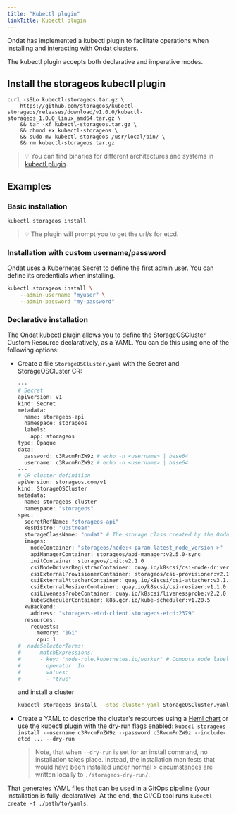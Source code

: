 ```yaml
---
title: "Kubectl plugin"
linkTitle: Kubectl plugin
---
```


Ondat has implemented a kubectl plugin to facilitate operations when
installing and interacting with Ondat clusters.

The kubectl plugin accepts both declarative and imperative modes.

## Install the storageos kubectl plugin

```
curl -sSLo kubectl-storageos.tar.gz \
    https://github.com/storageos/kubectl-storageos/releases/download/v1.0.0/kubectl-storageos_1.0.0_linux_amd64.tar.gz \
    && tar -xf kubectl-storageos.tar.gz \
    && chmod +x kubectl-storageos \
    && sudo mv kubectl-storageos /usr/local/bin/ \
    && rm kubectl-storageos.tar.gz
```

> 💡 You can find binaries for different architectures and systems in [kubectl
> plugin](https://github.com/storageos/kubectl-storageos/releases).

## Examples

### Basic installation

```
kubectl storageos install
```

> 💡 The plugin will prompt you to get the url/s for etcd.

### Installation with custom username/password

Ondat uses a Kubernetes Secret to define the first admin user. You can define its credentials when installing.

```bash
kubectl storageos install \
    --admin-username "myuser" \
    --admin-password "my-password"
```

### Declarative installation

The Ondat kubectl plugin allows you to define the StorageOSCluster Custom
Resource declaratively, as a YAML. You can do this using one of the following options:
* Create a file `StorageOSCluster.yaml` with the Secret and StorageOSCluster CR:

    ```bash
    ---
    # Secret
    apiVersion: v1
    kind: Secret
    metadata:
      name: storageos-api
      namespace: storageos
      labels:
        app: storageos
    type: Opaque
    data:
      password: c3RvcmFnZW9z # echo -n <username> | base64
      username: c3RvcmFnZW9z # echo -n <username> | base64
    ---
    # CR cluster definition
    apiVersion: storageos.com/v1
    kind: StorageOSCluster
    metadata:
      name: storageos-cluster
      namespace: "storageos"
    spec:
      secretRefName: "storageos-api"
      k8sDistro: "upstream"
      storageClassName: "ondat" # The storage class created by the Ondat operator is configurable
      images:
        nodeContainer: "storageos/node:< param latest_node_version >"
        apiManagerContainer: storageos/api-manager:v2.5.0-sync
        initContainer: storageos/init:v2.1.0
        csiNodeDriverRegistrarContainer: quay.io/k8scsi/csi-node-driver-registrar:v2.1.0
        csiExternalProvisionerContainer: storageos/csi-provisioner:v2.1.1-patched
        csiExternalAttacherContainer: quay.io/k8scsi/csi-attacher:v3.1.0
        csiExternalResizerContainer: quay.io/k8scsi/csi-resizer:v1.1.0
        csiLivenessProbeContainer: quay.io/k8scsi/livenessprobe:v2.2.0
        kubeSchedulerContainer: k8s.gcr.io/kube-scheduler:v1.20.5
      kvBackend:
        address: "storageos-etcd-client.storageos-etcd:2379"
      resources:
        requests:
          memory: "1Gi"
          cpu: 1
    #  nodeSelectorTerms:
    #    - matchExpressions:
    #      - key: "node-role.kubernetes.io/worker" # Compute node label will vary according to your installation
    #        operator: In
    #        values:
    #        - "true"
    ```

   and install a cluster
    ```bash
    kubectl storageos install --stos-cluster-yaml StorageOSCluster.yaml --etcd-endpoints "storageos-etcd-client.storageos-etcd:2379"
    ```
* Create a YAML to describe the cluster's resources using a [Heml chart](https://github.com/storageos/charts/pull/129) or use the kubectl plugin with the dry-run flags enabled: 
`kubecl storageos install --username c3RvcmFnZW9z --password c3RvcmFnZW9z --include-etcd ... --dry-run`
  > Note, that when `--dry-run` is set for an install command, no installation takes place. Instead, the installation manifests that would have been installed under normal > circumstances are written locally to `./storageos-dry-run/`.

That generates YAML files that can be used in a GitOps pipeline (your installation is fully-declarative). At the end, the CI/CD tool runs `kubectl create -f ./path/to/yamls`.
